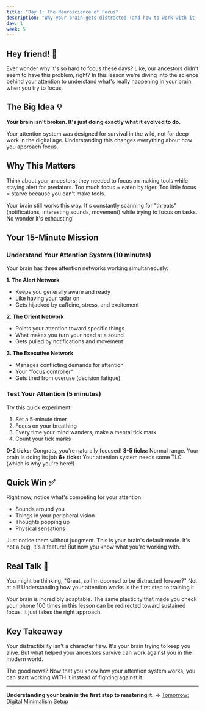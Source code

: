 ```yaml
---
title: "Day 1: The Neuroscience of Focus"
description: "Why your brain gets distracted (and how to work with it, not against it)"
day: 1
week: 5
---
```


## Hey friend! 👋

Ever wonder why it's so hard to focus these days? Like, our ancestors didn't seem to have this problem, right? In this lesson we're diving into the science behind your attention to understand what's really happening in your brain when you try to focus.

## The Big Idea 💡

**Your brain isn't broken. It's just doing exactly what it evolved to do.**

Your attention system was designed for survival in the wild, not for deep work in the digital age. Understanding this changes everything about how you approach focus.

## Why This Matters

Think about your ancestors: they needed to focus on making tools while staying alert for predators. Too much focus = eaten by tiger. Too little focus = starve because you can't make tools.

Your brain still works this way. It's constantly scanning for "threats" (notifications, interesting sounds, movement) while trying to focus on tasks. No wonder it's exhausting!

## Your 15-Minute Mission

### Understand Your Attention System (10 minutes)

Your brain has three attention networks working simultaneously:

**1. The Alert Network**

- Keeps you generally aware and ready
- Like having your radar on
- Gets hijacked by caffeine, stress, and excitement

**2. The Orient Network**

- Points your attention toward specific things
- What makes you turn your head at a sound
- Gets pulled by notifications and movement

**3. The Executive Network**

- Manages conflicting demands for attention
- Your "focus controller"
- Gets tired from overuse (decision fatigue)

### Test Your Attention (5 minutes)

Try this quick experiment:

1. Set a 5-minute timer
2. Focus on your breathing
3. Every time your mind wanders, make a mental tick mark
4. Count your tick marks

**0-2 ticks:** Congrats, you're naturally focused!
**3-5 ticks:** Normal range. Your brain is doing its job
**6+ ticks:** Your attention system needs some TLC (which is why you're here!)

## Quick Win ✅

Right now, notice what's competing for your attention:

- Sounds around you
- Things in your peripheral vision
- Thoughts popping up
- Physical sensations

Just notice them without judgment. This is your brain's default mode. It's not a bug, it's a feature! But now you know what you're working with.

## Real Talk 💬

You might be thinking, "Great, so I'm doomed to be distracted forever?" Not at all! Understanding how your attention works is the first step to training it.

Your brain is incredibly adaptable. The same plasticity that made you check your phone 100 times in this lesson can be redirected toward sustained focus. It just takes the right approach.

## Key Takeaway

Your distractibility isn't a character flaw. It's your brain trying to keep you alive. But what helped your ancestors survive can work against you in the modern world.

The good news? Now that you know how your attention system works, you can start working WITH it instead of fighting against it.

---

**Understanding your brain is the first step to mastering it.** → [Tomorrow: Digital Minimalism Setup](./02-digital-minimalism)

